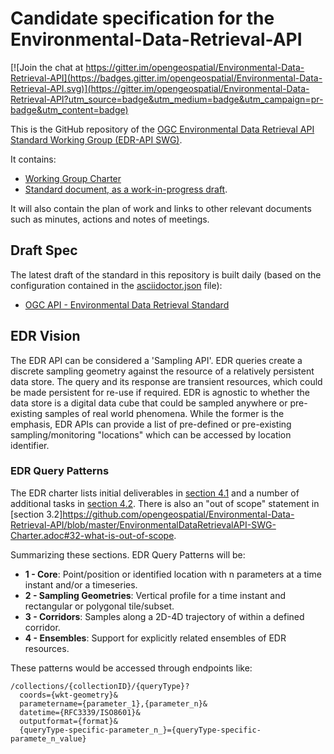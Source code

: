 # Candidate specification for the Environmental-Data-Retrieval-API

[![Join the chat at https://gitter.im/opengeospatial/Environmental-Data-Retrieval-API](https://badges.gitter.im/opengeospatial/Environmental-Data-Retrieval-API.svg)](https://gitter.im/opengeospatial/Environmental-Data-Retrieval-API?utm_source=badge&utm_medium=badge&utm_campaign=pr-badge&utm_content=badge)

This is the GitHub repository of the [OGC Environmental Data Retrieval API Standard Working Group (EDR-API SWG)](https://www.opengeospatial.org/projects/groups/edr-apiswg).

It contains:
  
- [Working Group Charter](./EnvironmentalDataRetrievalAPI-SWG-Charter.adoc)
- [Standard document, as a work-in-progress draft](./standard_template/standard).

It will also contain the plan of work and links to other relevant documents such as minutes, actions and notes of meetings. 

## Draft Spec

The latest draft of the standard in this repository is built daily (based on the configuration contained in the [asciidoctor.json](https://github.com/opengeospatial/Environmental-Data-Retrieval-API/blob/master/asciidoctor.json) file):

* [OGC API - Environmental Data Retrieval Standard](http://docs.opengeospatial.org/DRAFTS/19-086.html)

## EDR Vision

The EDR API can be considered a 'Sampling API'. EDR queries create a discrete sampling geometry against the resource of a relatively persistent data store. The query and its response are transient resources, which could be made persistent for re-use if required. EDR is agnostic to whether the data store is a digital data cube that could be sampled anywhere or pre-existing samples of real world phenomena. While the former is the emphasis, EDR APIs can provide a list of pre-defined or pre-existing sampling/monitoring "locations" which can be accessed by location identifier.

### EDR Query Patterns
The EDR charter lists initial deliverables in [section 4.1](https://github.com/opengeospatial/Environmental-Data-Retrieval-API/blob/master/EnvironmentalDataRetrievalAPI-SWG-Charter.adoc#41-initial-deliverables) and a number of additional tasks in [section 4.2](https://github.com/opengeospatial/Environmental-Data-Retrieval-API/blob/master/EnvironmentalDataRetrievalAPI-SWG-Charter.adoc#41-initial-deliverables). There is also an "out of scope" statement in [section 3.2]https://github.com/opengeospatial/Environmental-Data-Retrieval-API/blob/master/EnvironmentalDataRetrievalAPI-SWG-Charter.adoc#32-what-is-out-of-scope.

Summarizing these sections. EDR Query Patterns will be:  
- **1 - Core**: Point/position or identified location with n parameters at a time instant and/or a timeseries.
- **2 - Sampling Geometries**: Vertical profile for a time instant and rectangular or polygonal tile/subset.
- **3 - Corridors**: Samples along a 2D-4D trajectory of within a defined corridor.
- **4 - Ensembles**: Support for explicitly related ensembles of EDR resources.

These patterns would be accessed through endpoints like:

```
/collections/{collectionID}/{queryType}?
  coords={wkt-geometry}&
  parametername={parameter_1},{parameter_n}&
  datetime={RFC3339/ISO8601}&
  outputformat={format}&
  {queryType-specific-parameter_n_}={queryType-specific-paramete_n_value}
```